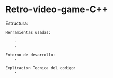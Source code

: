 # Retro-video-game-C++

Estructura:

    Herramientas usadas:
        -
        -
        -

    Entorno de desarrollo:
        -

    Explicacion Tecnica del codigo:
        -
